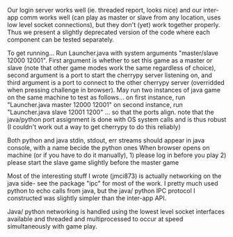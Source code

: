 Our login server works well (ie. threaded report, looks nice) and our inter-app comm works well (can play as master or slave from any location, uses low level socket connections), but they don't (yet) work together properly. Thus we present a slightly deprecated version of the code where each component can be tested separately.

To get running...
Run Launcher.java with system arguments "master/slave 12000 12001".
First argument is whether to set this game as a master or slave (note that other game modes work the same regardless of choice), second argument is a port to start the cherrypy server listening on, and third argument is a port to connect to the other cherrypy server (overridded when pressing challenge in browser).
May run two instances of java game on the same machine to test as follows...
on first instance, run "Launcher.java master 12000 12001"
on second instance, run "Launcher.java slave 12001 1200"
... so that the ports align. note that the java/python port assignment is done with OS system calls and is thus robust (I couldn't work out a way to get cherrypy to do this reliably)

Both python and java stdin, stdout, err streams should appear in java console, with a name becide the python ones
When browser opens on machine (or if you have to do it manually),
	1) please log in before you play
	2) please start the slave game slightly before the master game

Most of the interesting stuff I wrote (jmci873) is actually networking on the java side- see the package "ipc" for most of the work.
I pretty much used python to echo calls from java, but the java/ python IPC protocol I constructed was slightly simpler than the inter-app API.

Java/ python networking is handled using the lowest level socket interfaces available and threaded and multiprocessed to occur at speed simultaneously with game play.